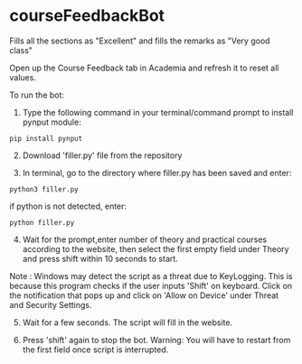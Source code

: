# courseFeedbackBot
Fills all the sections as "Excellent" and fills the remarks as "Very good class"

Open up the Course Feedback tab in Academia and refresh it to reset all values. 

To run the bot:
1. Type the following command in your terminal/command prompt to install pynput module:

```
pip install pynput
```
2. Download 'filler.py' file from the repository

3. In terminal, go to the directory where filler.py has been saved and enter: 
```
python3 filler.py
```
if python is not detected, enter:
```
python filler.py
```

4. Wait for the prompt,enter number of theory and practical courses according to the website, then select the first empty field under Theory and press shift within 10 seconds to start.

 Note : Windows may detect the script as a threat due to KeyLogging. This is because this program checks if the user inputs 'Shift' on keyboard. Click on the notification that pops up and click on 'Allow on Device' under Threat and Security Settings.

5. Wait for a few seconds. The script will fill in the website.

6. Press 'shift' again to stop the bot. Warning: You will have to restart from the first field once script is interrupted.
